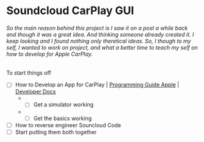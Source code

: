 # Soundcloud CarPlay GUI
###### So the main reason behind this project is I saw it on a post a while back and though it was a great idea. And thinking someone already created it. I keep looking and I found nothing only theretical ideas. So, I though to my self, I wanted to work on project, and what a better time to teach my self on how to develop for Apple CarPlay.

To start things off
- [ ] How to Develop an App for CarPlay | [Programming Guide Apple](https://developer.apple.com/carplay/documentation/CarPlay-App-Programming-Guide.pdf) | [Developer Docs](https://developer.apple.com/documentation/carplay/)
  * - [ ] Get a simulator working
  * - [ ] Get the basics working
- [ ] How to reverse engineer Souncloud Code
- [ ] Start putting them both together
